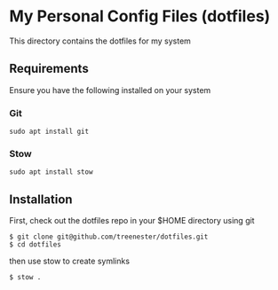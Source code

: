 # My Personal Config Files (dotfiles)

This directory contains the dotfiles for my system

## Requirements

Ensure you have the following installed on your system

### Git

```
sudo apt install git
```

### Stow

```
sudo apt install stow
```

## Installation

First, check out the dotfiles repo in your $HOME directory using git

```
$ git clone git@github.com/treenester/dotfiles.git
$ cd dotfiles
```

then use stow to create symlinks

```
$ stow .
```
